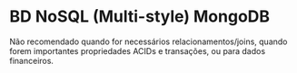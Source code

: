 # BD NoSQL (Multi-style) MongoDB

Não recomendado quando for necessários relacionamentos/joins, quando forem importantes propriedades ACIDs e transações, ou para dados financeiros.

